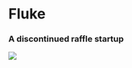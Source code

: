 # Fluke
### A discontinued raffle startup 

![](https://github.com/Axeey/Fluke/blob/master/src/main/ic_launcher-web.png)
